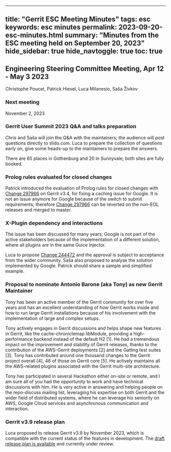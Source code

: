 ---
title: "Gerrit ESC Meeting Minutes"
tags: esc
keywords: esc minutes
permalink: 2023-09-20-esc-minutes.html
summary: "Minutes from the ESC meeting held on September 20, 2023"
hide_sidebar: true
hide_navtoggle: true
toc: true
--

## Engineering Steering Committee Meeting, Apr 12 - May 3 2023

Christophe Poucet, Patrick Hiesel, Luca Milanesio, Saša Živkov

### Next meeting

November 2, 2023

### Gerrit User Summit 2023 Q&A and talks preparation

Chris and Saša will join the Q&A with the maintainers; the audience will post questions
directly to slido.com. Luca to prepare the collection of questions
early on, give some heads-up to the maintainers to prepare the answers.

There are 65 places in Gothenburg and 20 in Sunnyvale; both sites are fully
booked.

### Prolog rules evaluated for closed changes

Patrick introduced the evaluation of Prolog rules for closed changes with
[Change 297966](https://gerrit-review.googlesource.com/297966)
on Gerrit v3.4, for fixing a caching issue for Google. It is not an issue anymore
for Google because of the switch to submit requirements; therefore
[Change 297966](https://gerrit-review.googlesource.com/297966) can be reverted on the
non-EOL releases and merged to master.

### X-Plugin dependency and interactions

The issue has been discussed for many years; Google is not part of the active stakeholders
because of the implementation of a different solution, where all plugins are in the same
Guice injector.

Luca to propose [Change 244472](https://gerrit-review.googlesource.com/c/gerrit/+/299472)
and the approval is subject to acceptance from the wider community.
Saša also proposed to analyse the solution implemented by Google. Patrick should share a
sample and simplified example.

### Proposal to nominate Antonio Barone (aka Tony) as new Gerrit Maintainer

Tony has been an active member of the Gerrit community for over five years and has an excellent
understanding of how Gerrit works inside and how to run large Gerrit installations because of
his involvement with the implementation of large and complex setups.

Tony actively engages in Gerrit discussions and helps shape new features in Gerrit, like the
cache-chroniclemap libModule, providing a high-performance backend instead of the default H2 [1].
He had a tremendous impact on the improvement and stability of Gerrit releases, thanks to the
contribution of the AWS-Gerrit deployments [2] and the Gatling test suites [3].
Tony has contributed around one thousand changes to the Gerrit project overall [4], 46 of those
on Gerrit core [5]. He actively maintains all the AWS-related plugins associated with the Gerrit
multi-site architecture.

Tony has participated in several Hackathon either on-site or remote, and I am sure all of you had
the opportunity to work and have technical discussions with him. He is very active in answering
and helping people on the repo-discuss mailing list, leveraging his expertise on both Gerrit and
the wider field of distributed systems, where he can leverage his seniority on AWS, Google Cloud
services and asynchronous communication and interaction.

### Gerrit v3.9 release plan

Luca proposed to release Gerrit v3.9 by November 2023, which is compatible with the current status
of the features in development.
The [draft release plan is available](https://gerrit-review.googlesource.com/c/homepage/+/388542)
and currently under review.